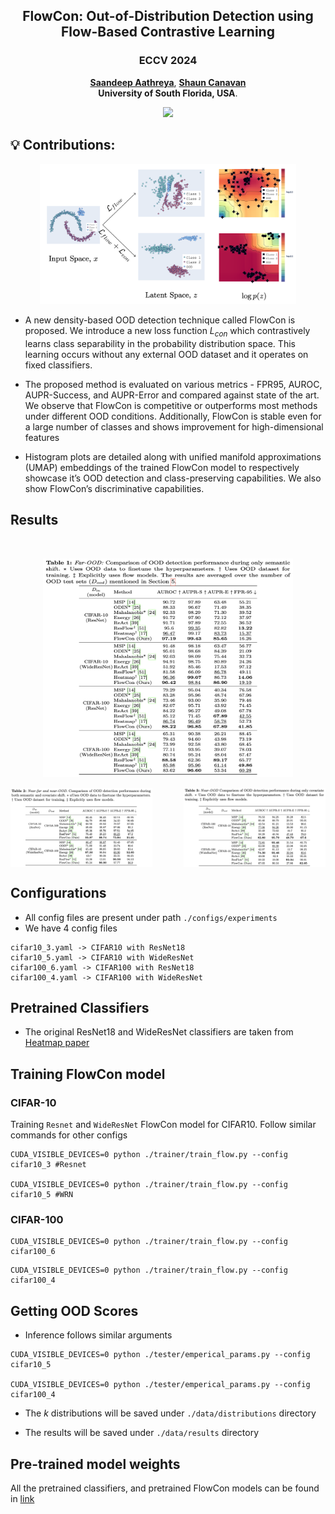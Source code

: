 <p align="center">

  <h2 align="center"><strong>FlowCon: Out-of-Distribution Detection using Flow-Based Contrastive Learning</strong></h2>

  <h3 align="center"><span style="font-size:1em;" color><strong>ECCV 2024</strong></span>
  </h3>

  <p align="center">
    <a href="https://saandeepa93.github.io/"><strong> Saandeep Aathreya</strong></a>,
    <a href="https://scanavan.github.io/"><strong> Shaun Canavan</strong></a>
    <br>
    <span style="font-size:1em; "><strong> University of South Florida, USA</strong>.</span>
    <br>
  </p>
</p>
<p align="center">
  <a href="https://arxiv.org/abs/2407.03489" target='_blank'>
    <img src="https://img.shields.io/badge/arXiv-Paper-greem.svg">
  </a> 
</p>


## :bulb: **Contributions**:

<p align="center">
  <img src="docs/static//images/contrib.png" width="410" />
</p>

<!-- ![main-method](docs/static//images/contrib.png) -->

- A new density-based OOD detection technique called FlowCon is proposed. We introduce a new loss function $L_{con}$ which contrastively learns class separability in the probability distribution space. This learning occurs without any external OOD dataset and it operates on fixed classifiers.

- The proposed method is evaluated on various metrics - FPR95, AUROC, AUPR-Success, and AUPR-Error and compared against state of the art. We observe that FlowCon is competitive or outperforms most methods under different OOD conditions. Additionally, FlowCon is stable even for a large number of classes and shows improvement for high-dimensional features

- Histogram plots are detailed along with unified manifold approximations (UMAP) embeddings of the trained FlowCon model to respectively showcase it’s OOD detection and class-preserving capabilities. We also show FlowCon’s discriminative capabilities.



## **Results**
<!-- 

### **FAR-OOD likelihood plots when $D_{in}=CIFAR10$ on ResNet-18 and WideResNet models**
<p align="center">
  <img src="docs/static/images/ll_cifar10.png" width="410" height="400" />
</p>

### **FAR-OOD likelihood plots when $D_{in}=CIFAR100$ on ResNet-18 and WideResNet models**
<p align="center">
  <img src="docs/static/images/ll_cifar100.png" width="410" height="400" />
</p>

## **FlowCon Comparison for Semantic and Covariate Shift**
 -->

</br>

<p align="center">
  <img src="docs/static/images/main_res.png" width="400" height="350"/>
</p>

<div style="display: flex; justify-content: space-between;">
  <img src="docs/static/images/far_near.png" alt="Image 1" style="width: 45%;"/>
  <img src="docs/static/images/near.png" alt="Image 2" style="width: 45%; "/>
</div>
<!-- <p align="center">
  <img src="docs/static/images/far_near.png" width="310" height="200"/>
</p>

<!-- <p align="center">
  <img src="docs/static/images/near.png" width="310" height="200"/>
</p> -->

<!-- ## **UMAP Embeddings for Semantic and Covariate Shift**
<p align="center">
  <img src="docs/static/images/umap.png" width="410" height="200"/>
</p>

<p align="center">
  <img src="docs/static/images/umap_cifar100.png" width="410" height="200"/>
</p> -->




## **Configurations**
* All config files are present under path `./configs/experiments`
* We have 4 config files 
```
cifar10_3.yaml -> CIFAR10 with ResNet18
cifar10_5.yaml -> CIFAR10 with WideResNet
cifar100_6.yaml -> CIFAR100 with ResNet18
cifar100_4.yaml -> CIFAR100 with WideResNet
```

## **Pretrained Classifiers**

* The original ResNet18 and WideResNet classifiers are taken from [Heatmap paper](https://github.com/jhornauer/heatmap_ood?tab=readme-ov-file#pre-trained-models)



## **Training FlowCon model**

### **CIFAR-10**
Training `Resnet` and `WideResNet` FlowCon model for CIFAR10. Follow similar commands for other configs

```
CUDA_VISIBLE_DEVICES=0 python ./trainer/train_flow.py --config cifar10_3 #Resnet

CUDA_VISIBLE_DEVICES=0 python ./trainer/train_flow.py --config cifar10_5 #WRN
```

### **CIFAR-100**
```
CUDA_VISIBLE_DEVICES=0 python ./trainer/train_flow.py --config cifar100_6
```

```
CUDA_VISIBLE_DEVICES=0 python ./trainer/train_flow.py --config cifar100_4
```


## **Getting OOD Scores**
* Inference follows similar arguments
```
CUDA_VISIBLE_DEVICES=0 python ./tester/emperical_params.py --config cifar10_5

CUDA_VISIBLE_DEVICES=0 python ./tester/emperical_params.py --config cifar100_4
```

* The $k$ distributions will be saved under `./data/distributions` directory

* The results will be saved under `./data/results` directory

## **Pre-trained model weights**

 All the pretrained classifiers, and pretrained FlowCon models can be found in [link](https://usf.box.com/s/j0dklw5wfqllanzb5v9lc8t8a0uutfpg)

